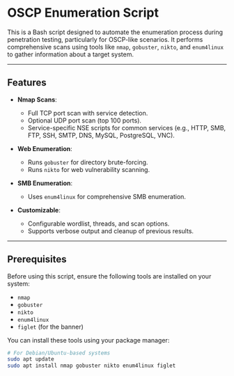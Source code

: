 # OSCP Enumeration Script

This is a Bash script designed to automate the enumeration process during penetration testing, particularly for OSCP-like scenarios. It performs comprehensive scans using tools like `nmap`, `gobuster`, `nikto`, and `enum4linux` to gather information about a target system.

---

## Features

- **Nmap Scans**:
  - Full TCP port scan with service detection.
  - Optional UDP port scan (top 100 ports).
  - Service-specific NSE scripts for common services (e.g., HTTP, SMB, FTP, SSH, SMTP, DNS, MySQL, PostgreSQL, VNC).

- **Web Enumeration**:
  - Runs `gobuster` for directory brute-forcing.
  - Runs `nikto` for web vulnerability scanning.

- **SMB Enumeration**:
  - Uses `enum4linux` for comprehensive SMB enumeration.

- **Customizable**:
  - Configurable wordlist, threads, and scan options.
  - Supports verbose output and cleanup of previous results.

---

## Prerequisites

Before using this script, ensure the following tools are installed on your system:

- `nmap`
- `gobuster`
- `nikto`
- `enum4linux`
- `figlet` (for the banner)

You can install these tools using your package manager:

```bash
# For Debian/Ubuntu-based systems
sudo apt update
sudo apt install nmap gobuster nikto enum4linux figlet
```